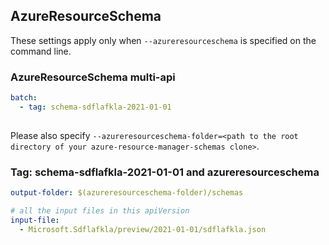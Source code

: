## AzureResourceSchema

These settings apply only when `--azureresourceschema` is specified on the command line.

### AzureResourceSchema multi-api

``` yaml $(azureresourceschema) && $(multiapi)
batch:
  - tag: schema-sdflafkla-2021-01-01
  
```

Please also specify `--azureresourceschema-folder=<path to the root directory of your azure-resource-manager-schemas clone>`.

### Tag: schema-sdflafkla-2021-01-01 and azureresourceschema

``` yaml $(tag) == 'schema-sdflafkla-2021-01-01' && $(azureresourceschema)
output-folder: $(azureresourceschema-folder)/schemas

# all the input files in this apiVersion
input-file:
  - Microsoft.Sdflafkla/preview/2021-01-01/sdflafkla.json
```
